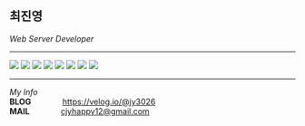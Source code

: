 ## 최진영

*Web Server Developer*
* * *

![](https://img.shields.io/badge/Java-007396?&logo=Conda-Forge&logoColor=white)
![](https://img.shields.io/badge/SpringBoot-6DB33F?&logo=springboot&logoColor=black)
![](https://img.shields.io/badge/MyBatis-%23002583?&logo=mybatis&logoColor=white)
![](https://img.shields.io/badge/JPA-00758F?&logo=jpa&logoColor=white)
![](https://img.shields.io/badge/MySQL-4479A1?logo=mysql&logoColor=white)
![](https://img.shields.io/badge/Oracle-F80000?logo=oracle&logoColor=white)
![](https://img.shields.io/badge/MariaDB-003545?logo=mariaDB&logoColor=white)
![](https://img.shields.io/badge/AWS-232F3E?&logo=amazonaws&logoColor=white)

* * *
*My Info*<br>
**BLOG**&nbsp;&nbsp;&nbsp;&nbsp;&nbsp;&nbsp;&nbsp;&nbsp;&nbsp;&nbsp;&nbsp;&nbsp;&nbsp;&nbsp;https://velog.io/@jy3026 <br>
**MAIL**&nbsp;&nbsp;&nbsp;&nbsp;&nbsp;&nbsp;&nbsp;&nbsp;&nbsp;&nbsp;&nbsp;&nbsp;&nbsp;&nbsp;cjyhappy12@gmail.com
